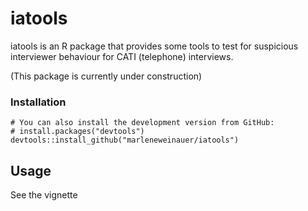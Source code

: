 # iatools

iatools is an R package that provides some tools to test for suspicious interviewer behaviour for CATI (telephone) interviews.

(This package is currently under construction)

### Installation

```
# You can also install the development version from GitHub:
# install.packages("devtools")
devtools::install_github("marleneweinauer/iatools")
```

## Usage

See the vignette
